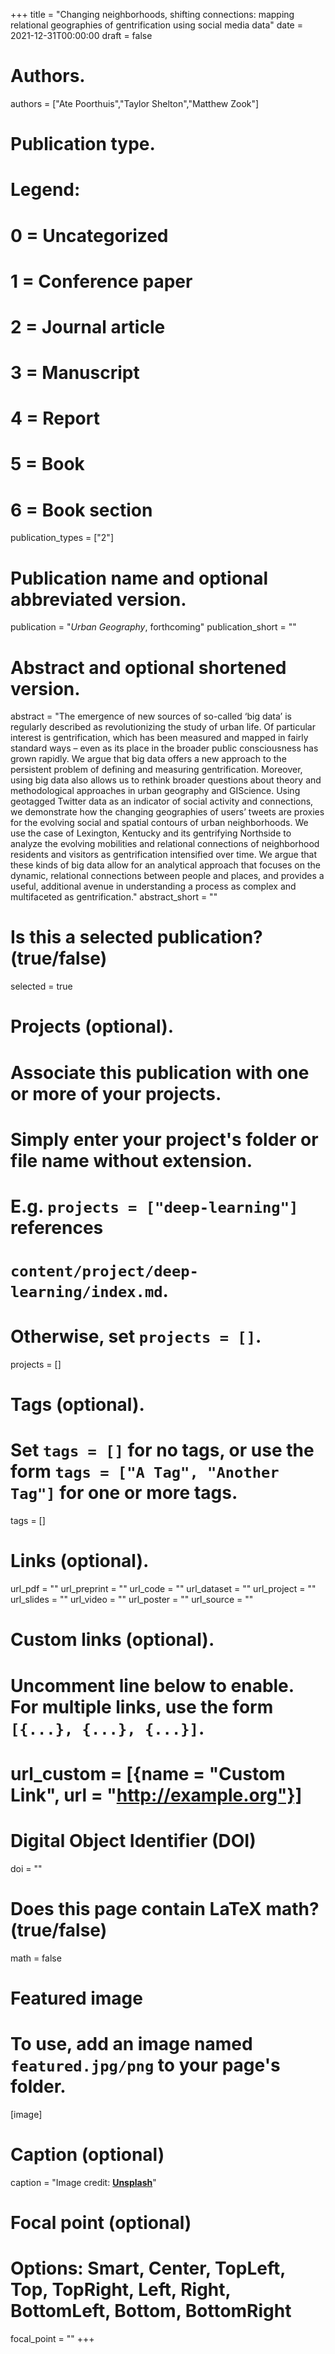 +++
title = "Changing neighborhoods, shifting connections: mapping relational geographies of gentrification using social media data"
date = 2021-12-31T00:00:00
draft = false

# Authors.
authors = ["Ate Poorthuis","Taylor Shelton","Matthew Zook"]

# Publication type.
# Legend:
# 0 = Uncategorized
# 1 = Conference paper
# 2 = Journal article
# 3 = Manuscript
# 4 = Report
# 5 = Book
# 6 = Book section
publication_types = ["2"]

# Publication name and optional abbreviated version.
publication = "_Urban Geography_, forthcoming"
publication_short = ""

# Abstract and optional shortened version.
abstract = "The emergence of new sources of so-called ‘big data’ is regularly described as revolutionizing the study of urban life. Of particular interest is gentrification, which has been measured and mapped in fairly standard ways – even as its place in the broader public consciousness has grown rapidly. We argue that big data offers a new approach to the persistent problem of defining and measuring gentrification. Moreover, using big data also allows us to rethink broader questions about theory and methodological approaches in urban geography and GIScience. Using geotagged Twitter data as an indicator of social activity and connections, we demonstrate how the changing geographies of users’ tweets are proxies for the evolving social and spatial contours of urban neighborhoods. We use the case of Lexington, Kentucky and its gentrifying Northside to analyze the evolving mobilities and relational connections of neighborhood residents and visitors as gentrification intensified over time. We argue that these kinds of big data allow for an analytical approach that focuses on the dynamic, relational connections between people and places, and provides a useful, additional avenue in understanding a process as complex and multifaceted as gentrification."
abstract_short = ""

# Is this a selected publication? (true/false)
selected = true

# Projects (optional).
#   Associate this publication with one or more of your projects.
#   Simply enter your project's folder or file name without extension.
#   E.g. `projects = ["deep-learning"]` references 
#   `content/project/deep-learning/index.md`.
#   Otherwise, set `projects = []`.
projects = []

# Tags (optional).
#   Set `tags = []` for no tags, or use the form `tags = ["A Tag", "Another Tag"]` for one or more tags.
tags = []

# Links (optional).
url_pdf = ""
url_preprint = ""
url_code = ""
url_dataset = ""
url_project = ""
url_slides = ""
url_video = ""
url_poster = ""
url_source = ""

# Custom links (optional).
#   Uncomment line below to enable. For multiple links, use the form `[{...}, {...}, {...}]`.
# url_custom = [{name = "Custom Link", url = "http://example.org"}]

# Digital Object Identifier (DOI)
doi = ""

# Does this page contain LaTeX math? (true/false)
math = false

# Featured image
# To use, add an image named `featured.jpg/png` to your page's folder. 
[image]
  # Caption (optional)
  caption = "Image credit: [**Unsplash**](https://unsplash.com/photos/pLCdAaMFLTE)"

  # Focal point (optional)
  # Options: Smart, Center, TopLeft, Top, TopRight, Left, Right, BottomLeft, Bottom, BottomRight
  focal_point = ""
+++

